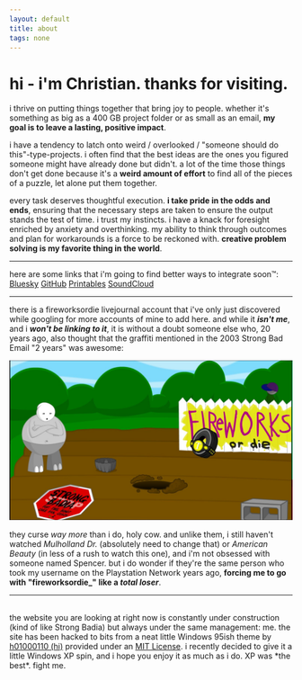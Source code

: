 ```yaml
---
layout: default
title: about
tags: none
---
```


# hi - i'm Christian. thanks for visiting. 

i thrive on putting things together that bring joy to people. whether it's something as big as a 400 GB project folder or as small as an email, **my goal is to leave a lasting, positive impact**.

i have a tendency to latch onto weird / overlooked / "someone should do this"-type-projects. i often find that the best ideas are the ones you figured someone might have already done but didn't. a lot of the time those things don't get done because it's a **weird amount of effort** to find all of the pieces of a puzzle, let alone put them together.

every task deserves thoughtful execution. **i take pride in the odds and ends**, ensuring that the necessary steps are taken to ensure the output stands the test of time. i trust my instincts. i have a knack for foresight enriched by anxiety and overthinking. my ability to think through outcomes and plan for workarounds is a force to be reckoned with. **creative problem solving is my favorite thing in the world**.

***
here are some links that i'm going to find better ways to integrate soon™:<br>
<a href="https://bsky.app/profile/fireworksordie.com" target="_blank">Bluesky</a>
<a href="https://github.com/fireworksordie" target="_blank">GitHub</a>
<a href="https://www.printables.com/@fireworksordie" target="_blank">Printables</a>
<a href="https://soundcloud.com/fireworksordie" target="_blank">SoundCloud</a>

***

there is a fireworksordie livejournal account that i've only just discovered while googling for more accounts of mine to add here. and while it ***isn't me***, and i ***won't be linking to it***, it is without a doubt someone else who, 20 years ago, also thought that the graffiti mentioned in the 2003 Strong Bad Email "2 years" was awesome:

<a href="https://youtu.be/d7eePF65T8o?t=76" target="_blank"> <img src="/assets/images/2years.jpg" alt="cover" class="yc-img"> </a>

they curse *way more* than i do, holy cow. and unlike them, i still haven't watched *Mulholland Dr.* (absolutely need to change that) or *American Beauty* (in less of a rush to watch this one), and i'm not obsessed with someone named Spencer. but i do wonder if they're the same person who took my username on the Playstation Network years ago, **forcing me to go with "fireworksordie_" like a *total loser***.

***
<br>
the website you are looking at right now is constantly under construction (kind of like Strong Badia) but always under the same management: me. the site has been hacked to bits from a neat little Windows 95ish theme by <a href="http://github.com/h01000110" target="_blank">h01000110 (hi)</a> provided under an <a href="https://github.com/h01000110/h01000110.github.io/blob/master/LICENSE" target="_blank">MIT License</a>. i recently decided to give it a little Windows XP spin, and i hope you enjoy it as much as i do. XP was *the best*. fight me.